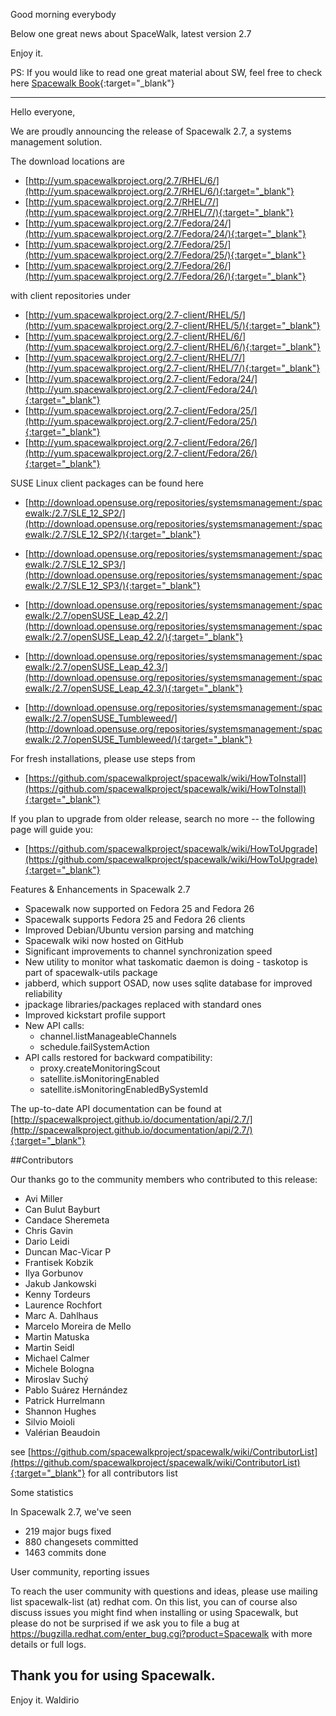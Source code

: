 Good morning everybody

Below one great news about SpaceWalk, latest version 2.7

Enjoy it.

PS: If you would like to read one great material about SW, feel free to check here [Spacewalk Book](https://www.amazon.com/Spacewalk-Satellite-Project-solution-management-ebook/dp/B071DDQ4W2/ref=sr_1_1?s=books&ie=UTF8&qid=1492602720&sr=1-1&keywords=spacewalk+satellite){:target="_blank"}

----

Hello everyone,

We are proudly announcing the release of Spacewalk 2.7, a systems
management solution.

The download locations are
   * [http://yum.spacewalkproject.org/2.7/RHEL/6/](http://yum.spacewalkproject.org/2.7/RHEL/6/){:target="_blank"}
   * [http://yum.spacewalkproject.org/2.7/RHEL/7/](http://yum.spacewalkproject.org/2.7/RHEL/7/){:target="_blank"}
   * [http://yum.spacewalkproject.org/2.7/Fedora/24/](http://yum.spacewalkproject.org/2.7/Fedora/24/){:target="_blank"}
   * [http://yum.spacewalkproject.org/2.7/Fedora/25/](http://yum.spacewalkproject.org/2.7/Fedora/25/){:target="_blank"}
   * [http://yum.spacewalkproject.org/2.7/Fedora/26/](http://yum.spacewalkproject.org/2.7/Fedora/26/){:target="_blank"}

with client repositories under
   * [http://yum.spacewalkproject.org/2.7-client/RHEL/5/](http://yum.spacewalkproject.org/2.7-client/RHEL/5/){:target="_blank"}
   * [http://yum.spacewalkproject.org/2.7-client/RHEL/6/](http://yum.spacewalkproject.org/2.7-client/RHEL/6/){:target="_blank"}
   * [http://yum.spacewalkproject.org/2.7-client/RHEL/7/](http://yum.spacewalkproject.org/2.7-client/RHEL/7/){:target="_blank"}
   * [http://yum.spacewalkproject.org/2.7-client/Fedora/24/](http://yum.spacewalkproject.org/2.7-client/Fedora/24/){:target="_blank"}
   * [http://yum.spacewalkproject.org/2.7-client/Fedora/25/](http://yum.spacewalkproject.org/2.7-client/Fedora/25/){:target="_blank"}
   * [http://yum.spacewalkproject.org/2.7-client/Fedora/26/](http://yum.spacewalkproject.org/2.7-client/Fedora/26/){:target="_blank"}

SUSE Linux client packages can be found here

   * [http://download.opensuse.org/repositories/systemsmanagement:/spacewalk:/2.7/SLE_12_SP2/](http://download.opensuse.org/repositories/systemsmanagement:/spacewalk:/2.7/SLE_12_SP2/){:target="_blank"}

   * [http://download.opensuse.org/repositories/systemsmanagement:/spacewalk:/2.7/SLE_12_SP3/](http://download.opensuse.org/repositories/systemsmanagement:/spacewalk:/2.7/SLE_12_SP3/){:target="_blank"}

   * [http://download.opensuse.org/repositories/systemsmanagement:/spacewalk:/2.7/openSUSE_Leap_42.2/](http://download.opensuse.org/repositories/systemsmanagement:/spacewalk:/2.7/openSUSE_Leap_42.2/){:target="_blank"}

   * [http://download.opensuse.org/repositories/systemsmanagement:/spacewalk:/2.7/openSUSE_Leap_42.3/](http://download.opensuse.org/repositories/systemsmanagement:/spacewalk:/2.7/openSUSE_Leap_42.3/){:target="_blank"}

   * [http://download.opensuse.org/repositories/systemsmanagement:/spacewalk:/2.7/openSUSE_Tumbleweed/](http://download.opensuse.org/repositories/systemsmanagement:/spacewalk:/2.7/openSUSE_Tumbleweed/){:target="_blank"}



For fresh installations, please use steps from
   * [https://github.com/spacewalkproject/spacewalk/wiki/HowToInstall](https://github.com/spacewalkproject/spacewalk/wiki/HowToInstall){:target="_blank"}

If you plan to upgrade from older release, search no more -- the
following page will guide you:
   * [https://github.com/spacewalkproject/spacewalk/wiki/HowToUpgrade](https://github.com/spacewalkproject/spacewalk/wiki/HowToUpgrade){:target="_blank"}


Features & Enhancements in Spacewalk 2.7
   * Spacewalk now supported on Fedora 25 and Fedora 26
   * Spacewalk supports Fedora 25 and Fedora 26 clients
   * Improved Debian/Ubuntu version parsing and matching
   * Spacewalk wiki now hosted on GitHub
   * Significant improvements to channel synchronization speed
   * New utility to monitor what taskomatic daemon is doing - taskotop is part of spacewalk-utils package
   * jabberd, which support OSAD, now uses sqlite database for improved reliability
   * jpackage libraries/packages replaced with standard ones
   * Improved kickstart profile support
   * New API calls:
     * channel.listManageableChannels
     * schedule.failSystemAction
   * API calls restored for backward compatibility:
     * proxy.createMonitoringScout
     * satellite.isMonitoringEnabled
     * satellite.isMonitoringEnabledBySystemId

The up-to-date API documentation can be found at
[http://spacewalkproject.github.io/documentation/api/2.7/](http://spacewalkproject.github.io/documentation/api/2.7/){:target="_blank"}


##Contributors

Our thanks go to the community members who contributed to this release:
   * Avi Miller
   * Can Bulut Bayburt
   * Candace Sheremeta
   * Chris Gavin
   * Dario Leidi
   * Duncan Mac-Vicar P
   * Frantisek Kobzik
   * Ilya Gorbunov
   * Jakub Jankowski
   * Kenny Tordeurs
   * Laurence Rochfort
   * Marc A. Dahlhaus
   * Marcelo Moreira de Mello
   * Martin Matuska
   * Martin Seidl
   * Michael Calmer
   * Michele Bologna
   * Miroslav Suchý
   * Pablo Suárez Hernández
   * Patrick Hurrelmann
   * Shannon Hughes
   * Silvio Moioli
   * Valérian Beaudoin

see [https://github.com/spacewalkproject/spacewalk/wiki/ContributorList](https://github.com/spacewalkproject/spacewalk/wiki/ContributorList){:target="_blank"}
for all contributors list


Some statistics

In Spacewalk 2.7, we've seen

   * 219 major bugs fixed
   * 880 changesets committed
   * 1463 commits done


User community, reporting issues

To reach the user community with questions and ideas, please use mailing
list spacewalk-list (at) redhat com. On this list, you can of course also
discuss issues you might find when installing or using Spacewalk, but
please do not be surprised if we ask you to file a bug at
https://bugzilla.redhat.com/enter_bug.cgi?product=Spacewalk with more
details or full logs.

Thank you for using Spacewalk.
----

Enjoy it.
Waldirio
